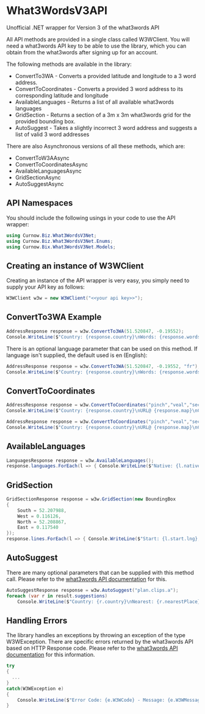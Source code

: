 # What3WordsV3API

Unofficial .NET wrapper for Version 3 of the what3words API

All API methods are provided in a single class called W3WClient. You will need a what3words API key to be able to use the library, which you can obtain from the what3words after signing up for an account.

The following methods are available in the library:

- ConvertTo3WA - Converts a provided latitude and longitude to a 3 word address.
- ConvertToCoordinates - Converts a provided 3 word address to its corresponding latitude and longitude
- AvailableLanguages - Returns a list of all available what3words languages
- GridSection - Returns a section of a 3m x 3m what3words grid for the provided bounding box.
- AutoSuggest - Takes a slightly incorrect 3 word address and suggests a list of valid 3 word addresses

There are also Asynchronous versions of all these methods, which are:

- ConvertToW3AAsync
- ConvertToCoordinatesAsync
- AvailableLanguagesAsync
- GridSectionAsync
- AutoSuggestAsync

## API Namespaces

You should include the following usings in your code to use the API wrapper:

```csharp
using Curnow.Biz.What3WordsV3Net;
using Curnow.Biz.What3WordsV3Net.Enums;
using Curnow.Bix.What3WordsV3Net.Models;
```

## Creating an instance of W3WClient

Creating an instance of the API wrapper is very easy, you simply need to supply your API key as follows:

```csharp
W3WClient w3w = new W3WClient("<<your api key>>");
```

## ConvertTo3WA Example

```csharp
AddressResponse response = w3w.ConvertTo3WA(51.520847, -0.19552);
Console.WriteLine($"Country: {response.country}\nWords: {response.words}\n{response.language}");
```

There is an optional language parameter that can be used on this method. If language isn't supplied, the default used is en (English):

```csharp
AddressResponse response = w3w.ConvertTo3WA(51.520847, -0.19552, "fr");
Console.WriteLine($"Country: {response.country}\nWords: {response.words}\n{response.language}");
```

## ConvertToCoordinates

```csharp
AddressResponse response = w3w.ConvertToCoordinates("pinch","veal","sector");
Console.WriteLine($"Country: {response.country}\nURL@ {response.map}\nCoords: {response.coordinates.lat},{response.coordinates.lng}");

AddressResponse response = w3w.ConvertToCoordinates("pinch","veal","sector","fr");
Console.WriteLine($"Country: {response.country}\nURL@ {response.map}\nCoords: {response.coordinates.lat},{response.coordinates.lng}");
```

## AvailableLanguages

```csharp
LanguagesResponse response = w3w.AvailableLanguages();
response.languages.ForEach(l => { Console.WriteLine($"Native: {l.nativeName} - Code: {l.code} - Name: {l.name}"); });
```

## GridSection

```csharp
GridSectionResponse response = w3w.GridSection(new BoundingBox
{
    South = 52.207988,
    West = 0.116126,
    North = 52.208867,
    East = 0.117540
});
response.lines.ForEach(l => { Console.WriteLine($"Start: {l.start.lng}, {l.start.lat} End: {l.end.lng}, {l.end.lat}"); });
```

## AutoSuggest

There are many optional parameters that can be supplied with this method call. Please refer to the [what3words API documentation](https://docs.what3words.com/api/v3/#overview) for this.

```csharp
AutoSuggestResponse response = w3w.AutoSuggest("plan.clips.a");
foreach (var r in result.suggestions)
    Console.WriteLine($"Country: {r.country}\nNearest: {r.nearestPlace}\nWords: {r.words}\ndistancetoFocus: {r.distanceToFocusKm}\nRank: {r.rank}\nLanguage: {r.language}\n\n");
```

## Handling Errors

The library handles an exceptions by throwing an exception of the type W3WException. There are specific errors returned by the what3words API based on HTTP Response code. Please refer to the [what3words API documentation](https://docs.what3words.com/api/v3/#overview) for this information.

```csharp
try
{
  ...
}
catch(W3WException e)
{
    Console.WriteLine($"Error Code: {e.W3WCode} - Message: {e.W3WMessage}");
}
```

